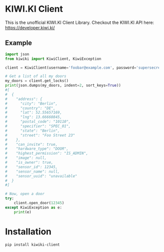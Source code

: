 # KIWI.KI Client

This is the unofficial KIWI.KI Client Library. Checkout the KIWI.KI API here: https://developer.kiwi.ki/

## Example

```python
import json
from kiwiki import KiwiClient, KiwiException

client = KiwiClient(username='foobar@example.com', password='supersecret')

# Get a list of all my doors
my_doors = client.get_locks()
print(json.dumps(my_doors, indent=2, sort_keys=True))
#[
#  {
#    "address": {
#      "city": "Berlin",
#      "country": "DE",
#      "lat": 52.55657169,
#      "lng": 13.66660845,
#      "postal_code": "10110",
#      "specifier": "SPEC_01",
#      "state": "Berlin",
#      "street": "Foo Street 23"
#    },
#    "can_invite": true,
#    "hardware_type": "DOOR",
#    "highest_permission": "IS_ADMIN",
#    "image": null,
#    "is_owner": true,
#    "sensor_id": 12345,
#    "sensor_name": null,
#    "sensor_uuid": "unavailable"
#  }
#]

# Now, open a door
try:
    client.open_door(12345)
except KiwiException as e:
    print(e)
```

# Installation

`pip install kiwiki-client`

